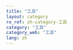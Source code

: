 ```yaml
---
title: "工具"
layout: category
ro_ref: zh-category-工具
category: "工具"
category_web: "工具"
lang: zh
---
```

